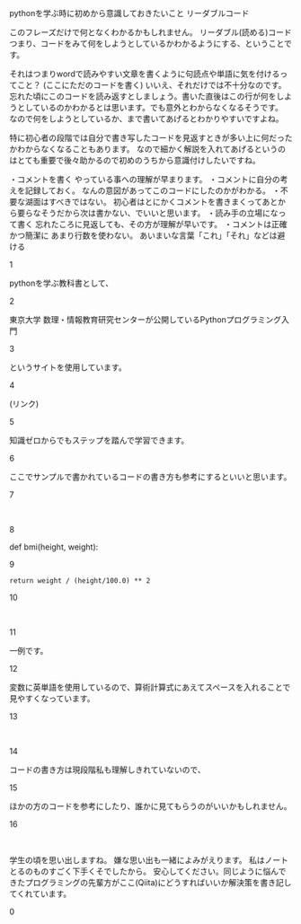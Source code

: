 pythonを学ぶ時に初めから意識しておきたいこと
リーダブルコード

このフレーズだけで何となくわかるかもしれません。 リーダブル(読める)コード つまり、コードをみて何をしようとしているかわかるようにする、ということです。

それはつまりwordで読みやすい文章を書くように句読点や単語に気を付けるってこと？ (ここにただのコードを書く) いいえ、それだけでは不十分なのです。 忘れた頃にこのコードを読み返すとしましょう。書いた直後はこの行が何をしようとしているのかわかるとは思います。でも意外とわからなくなるそうです。 なので何をしようとしているか、まで書いてあげるとわかりやすいですよね。

特に初心者の段階では自分で書き写したコードを見返すときが多い上に何だったかわからなくなることもあります。 なので細かく解説を入れてあげるというのはとても重要で後々助かるので初めのうちから意識付けしたいですね。

・コメントを書く やっている事への理解が早まります。 ・コメントに自分の考えを記録しておく。 なんの意図があってこのコードにしたのかがわかる。 ・不要な湖面はすべきではない。 初心者はとにかくコメントを書きまくってあとから要らなそうだから次は書かない、でいいと思います。 ・読み手の立場になって書く 忘れたころに見返しても、その方が理解が早いです。 ・コメントは正確かつ簡潔に あまり行数を使わない。 あいまいな言葉「これ」「それ」などは避ける

1

pythonを学ぶ教科書として、

2

東京大学 数理・情報教育研究センターが公開しているPythonプログラミング入門

3

というサイトを使用しています。

4

(リンク)

5

知識ゼロからでもステップを踏んで学習できます。

6

ここでサンプルで書かれているコードの書き方も参考にするといいと思います。

7

​

8

def bmi(height, weight):

9

    return weight / (height/100.0) ** 2

10

​

11

一例です。

12

変数に英単語を使用しているので、算術計算式にあえてスペースを入れることで見やすくなっています。

13

​

14

コードの書き方は現段階私も理解しきれていないので、

15

ほかの方のコードを参考にしたり、誰かに見てもらうのがいいかもしれません。

16

​

学生の頃を思い出しますね。 嫌な思い出も一緒によみがえります。 私はノートとるのものすごく下手くそでしたから。 安心してください。同じように悩んできたプログラミングの先輩方がここ(Qiita)にどうすればいいか解決策を書き記してくれています。

0
